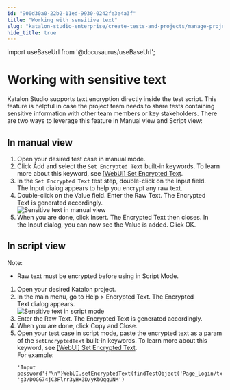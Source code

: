 ```yaml
---
id: "900d30a0-22b2-11ed-9930-0242fe3e4a3f"
title: "Working with sensitive text"
slug: "katalon-studio-enterprise/create-tests-and-projects/manage-projects/working-with-sensitive-text"
hide_title: true
---
```

import useBaseUrl from '@docusaurus/useBaseUrl';


# <a id="concept-7978" class="anchor_top_offset"/><a id="ariaid-title1" class="anchor_top_offset"/>Working with sensitive text

<p xmlns="http://www.w3.org/1999/xhtml" className="p"><span className="ph">Katalon Studio</span> supports text encryption directly inside the test script. This feature is helpful in case the project team needs to share tests containing sensitive information with other team members or key stakeholders. There are two ways to leverage this feature in&nbsp;<span className="ph uicontrol">Manual view</span>&nbsp;and&nbsp;<span className="ph uicontrol">Script view</span>:</p> 

## <a id="task-4142" class="anchor_top_offset"/>In manual view

<ol xmlns="http://www.w3.org/1999/xhtml" className="ol steps"><li className="li step stepexpand"><span className="ph cmd">Open your desired test case in manual mode.</span></li><li className="li step stepexpand"><span className="ph cmd">Click&nbsp;<span className="ph uicontrol">Add</span>&nbsp;and select the&nbsp;<code className="ph codeph">Set Encrypted Text</code>&nbsp;built-in keywords. To learn more about this keyword, see&nbsp;<a className="xref" href="/docs/katalon-studio-enterprise/keywords/web-ui-keywords/webui-set-encrypted-text">[WebUI] Set Encrypted Text</a>.</span></li><li className="li step stepexpand"><span className="ph cmd">In the&nbsp;<code className="ph codeph">Set Encrypted Text</code>&nbsp;test step, double-click on the&nbsp;<span className="ph uicontrol">Input</span>&nbsp;field. The&nbsp;<span className="ph uicontrol">Input</span>&nbsp;dialog appears to help you encrypt any raw text.</span></li><li className="li step stepexpand"><span className="ph cmd">Double-click on the&nbsp;<span className="ph uicontrol">Value</span>&nbsp;field. Enter the&nbsp;<span className="ph uicontrol">Raw Text</span>. The&nbsp;<span className="ph uicontrol">Encrypted Text</span>&nbsp;is generated accordingly.</span><div className="itemgroup info"><img className="image" width={600} src={useBaseUrl("/900a4a70-22b2-11ed-9930-0242fe3e4a3f.png")} alt="Sensitive text in manual view" /></div></li><li className="li step stepexpand"><span className="ph cmd">When you are done, click&nbsp;<span className="ph uicontrol">Insert</span>. The&nbsp;<span className="ph uicontrol">Encrypted Text</span>&nbsp;then closes. In the&nbsp;<span className="ph uicontrol">Input</span>&nbsp;dialog, you can now see the&nbsp;<span className="ph uicontrol">Value</span>&nbsp;is added. Click&nbsp;<span className="ph uicontrol">OK</span>.</span></li></ol> 

## <a id="task-8378" class="anchor_top_offset"/>In script view

<section xmlns="http://www.w3.org/1999/xhtml" className="section context"><div className="note note note_note"><span className="note__title">Note:</span> <ul className="ul"><li className="li"><p className="p">Raw text must be encrypted before using in Script Mode.</p></li></ul></div></section> 
<ol xmlns="http://www.w3.org/1999/xhtml" className="ol steps"><li className="li step stepexpand"><span className="ph cmd">Open your desired Katalon project.</span></li><li className="li step stepexpand"><span className="ph cmd">In the main menu, go to&nbsp;<span className="ph uicontrol">Help</span> &gt; <span className="ph uicontrol">Encrypted Text</span>. The&nbsp;<span className="ph uicontrol">Encrypted Text</span>&nbsp;dialog appears.</span><div className="itemgroup info"><img className="image" width={400} src={useBaseUrl("/900911f0-22b2-11ed-9930-0242fe3e4a3f.png")} alt="Sensitive text in script mode" /></div></li><li className="li step stepexpand"><span className="ph cmd">Enter the&nbsp;<span className="ph uicontrol">Raw Text</span>. The&nbsp;<span className="ph uicontrol">Encrypted Text</span>&nbsp;is generated accordingly.</span></li><li className="li step stepexpand"><span className="ph cmd">When you are done, click <span className="ph uicontrol">Copy and Close</span>.</span></li><li className="li step stepexpand"><span className="ph cmd">Open your test case in script mode, paste the encrypted text as a param of the&nbsp;<code className="ph codeph">setEncryptedText</code>&nbsp;built-in keywords. To learn more about this keyword, see&nbsp;<a className="xref" href="/docs/katalon-studio-enterprise/keywords/web-ui-keywords/webui-set-encrypted-text">[WebUI] Set Encrypted Text</a>.</span><div className="itemgroup info">For example:<div className="p"><pre className="pre codeblock"><code>'Input password'{"\n"}WebUI.setEncryptedText(findTestObject('Page_Login/txt_Password'), 'g3/DOGG74jC3Flrr3yH+3D/yKbOqqUNM')</code></pre></div></div></li></ol> 
